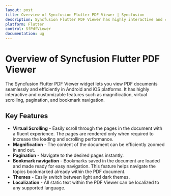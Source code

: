 ```yaml
---
layout: post
title: Overview of Syncfusion Flutter PDF Viewer | Syncfusion
description: Syncfusion Flutter PDF Viewer has highly interactive and customizable features such as magnification, virtual scrolling, pagination, and bookmark navigation.
platform: Flutter
control: SfPdfViewer
documentation: ug
---
```


# Overview of Syncfusion Flutter PDF Viewer

The Syncfusion Flutter PDF Viewer widget lets you view PDF documents seamlessly and efficiently in Android and iOS platforms. It has highly interactive and customizable features such as magnification, virtual scrolling, pagination, and bookmark navigation.

## Key Features

* **Virtual Scrolling** - Easily scroll through the pages in the document with a fluent experience. The pages are rendered only when required to increase the loading and scrolling performance.
* **Magnification** - The content of the document can be efficiently zoomed in and out.
* **Pagination** - Navigate to the desired pages instantly.
* **Bookmark navigation** - Bookmarks saved in the document are loaded and made ready for easy navigation. This feature helps navigate the topics bookmarked already within the PDF document.
* **Themes** - Easily switch between light and dark themes.
* **Localization** - All static text within the PDF Viewer can be localized to any supported language.

